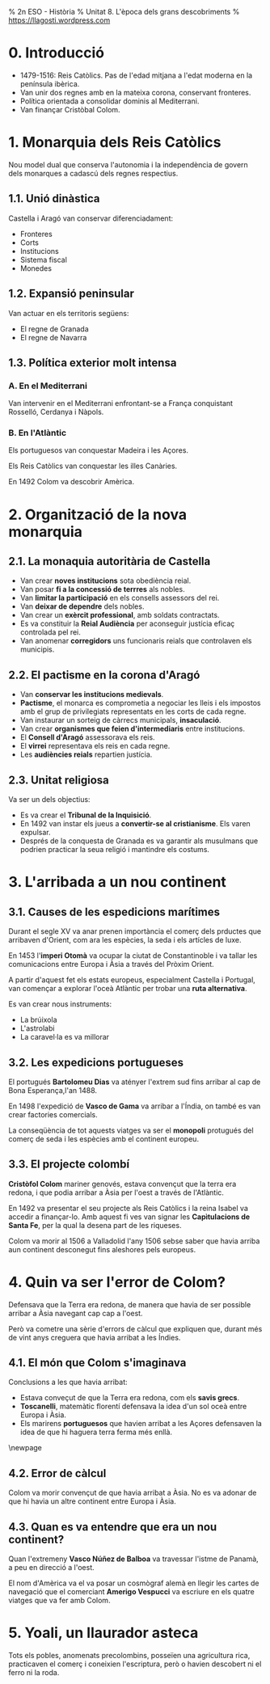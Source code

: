 % 2n ESO - Història
% Unitat 8. L'època dels grans descobriments
% https://llagosti.wordpress.com


# 0. Introducció #

- 1479-1516: Reis Catòlics. Pas de l'edad mitjana a l'edat moderna en la península ibèrica.
- Van unir dos regnes amb en la mateixa corona, conservant fronteres.
- Política orientada a consolidar dominis al Mediterrani.
- Van finançar Cristòbal Colom.


# 1. Monarquia dels Reis Catòlics #

Nou model dual que conserva l'autonomia i la independència de govern dels monarques a cadascú dels regnes respectius.

## 1.1. Unió dinàstica ##

Castella i Aragó van conservar diferenciadament:

- Fronteres
- Corts
- Institucions
- Sistema fiscal
- Monedes

## 1.2. Expansió peninsular ##

Van actuar en els territoris següens:

- El regne de Granada
- El regne de Navarra


## 1.3. Política exterior molt intensa ##

### A. En el Mediterrani ###

Van intervenir en el Mediterrani enfrontant-se a França conquistant Rosselló,  Cerdanya i Nàpols.

### B. En l'Atlàntic ###

Els portuguesos van conquestar Madeira i les Açores.

Els Reis Catòlics van conquestar les illes Canàries.

En 1492 Colom va descobrir Amèrica.


# 2. Organització de la nova monarquia #

## 2.1. La monaquia autoritària de Castella ##

- Van crear **noves institucions** sota obediència reial.
- Van posar **fi a la concessió de terrres** als nobles.
- Van **limitar la participació** en els consells assessors del rei.
- Van **deixar de dependre** dels nobles.
- Van crear un **exèrcit professional**, amb soldats contractats.
- Es va constituir la **Reial Audiència** per aconseguir justícia eficaç controlada pel rei.
- Van anomenar **corregidors** uns funcionaris reials que controlaven els municipis.


## 2.2. El pactisme en la corona d'Aragó ##

- Van **conservar les institucions medievals**.
- **Pactisme**, el monarca es comprometia a negociar les lleis i els impostos amb el grup de privilegiats representats en les corts de cada regne.
- Van instaurar un sorteig de càrrecs municipals, **insaculació**.
- Van crear **organismes que feien d'intermediaris** entre institucions.
- El **Consell d'Aragó** assessorava els reis.
- El **virrei** representava els reis en cada regne.
- Les **audiències reials** repartien justícia.


## 2.3. Unitat religiosa ##

Va ser un dels objectius:

- Es va crear el **Tribunal de la Inquisició**.
- En 1492 van instar els jueus a **convertir-se al cristianisme**. Els varen expulsar.
- Després de la conquesta de Granada es va garantir als musulmans que podrien practicar la seua religió i mantindre els costums.


# 3. L'arribada a un nou continent #

## 3.1. Causes de les espedicions marítimes ##

Durant el segle XV va anar prenen importància el comerç dels prductes que arribaven d'Orient, com ara les espècies, la seda i els artícles de luxe.

En 1453 l'**imperi Otomà** va ocupar la ciutat de Constantinoble i va tallar les comunicacions entre Europa i Àsia a través del Pròxim Orient.

A partir d'aquest fet els estats europeus, especialment Castella i Portugal, van començar a explorar l'oceà Atlàntic per trobar una **ruta alternativa**.

Es van crear nous instruments:

- La brúixola
- L'astrolabi
- La caravel·la es va millorar


## 3.2. Les expedicions portugueses ##

El portugués **Bartolomeu Dias** va atényer l'extrem sud fins arribar al cap de Bona Esperança,l'an 1488.

En 1498 l'expedició de **Vasco de Gama** va arribar a l'Índia, on també es van crear factories comercials.

La conseqüència de tot aquests viatges va ser el **monopoli** protugués del comerç de seda i les espècies amb el continent europeu.

## 3.3. El projecte colombí ##

**Cristòfol Colom** mariner genovés, estava convençut que la terra era redona, i que podia arribar a Àsia per l'oest a través de l'Atlàntic.

En 1492 va presentar el seu projecte als Reis Catòlics i la reina Isabel va accedir a finançar-lo. Amb aquest fi ves van signar les **Capìtulacions de Santa Fe**, per la qual la desena part de les riqueses.

Colom va morir al 1506 a Valladolid l'any 1506 sebse saber que havia arriba  aun continent desconegut fins aleshores pels europeus.

# 4. Quin va ser l'error de Colom? #

Defensava que la Terra era redona, de manera que havia de ser possible arribar a Àsia navegant cap cap a l'oest.

Però va cometre una sèrie d'errors de càlcul que expliquen que, durant més de vint anys creguera que havia arribat a les Índies.

## 4.1. El món que Colom s'imaginava ##

Conclusions a les que havia arribat:

- Estava conveçut de que la Terra era redona, com els **savis grecs**.
- **Toscanelli**, matemàtic florentí defensava la idea d'un sol oceà entre Europa i Àsia.
- Els marirens **portuguesos** que havien arribat a les Açores defensaven la idea de que hi haguera terra ferma més enllà.

\newpage

## 4.2. Error de càlcul ##

Colom va morir convençut de que havia arribat a Àsia. No es va adonar de que hi havia un altre continent entre Europa i Àsia.

## 4.3. Quan es va entendre que era un nou continent? ##

Quan l'extremeny **Vasco Núñez de Balboa** va travessar l'istme de Panamà, a peu en direcció a l'oest.

El nom d'Amèrica va el va posar un cosmògraf alemà en llegir les cartes de navegació que el comerciant **Amerigo Vespucci** va escriure en els quatre viatges que va fer amb Colom.

# 5. Yoali, un llaurador asteca #

Tots els pobles, anomenats precolombins, posseïen una agricultura rica, practicaven el comerç i coneixien l'escriptura, però o havien descobert ni el ferro ni la roda.

